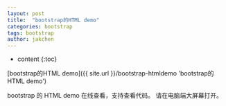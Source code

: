 ```yaml
---
layout: post
title:  "bootstrap的HTML demo"
categories: bootstrap
tags: bootstrap
author: jakchen
---
```

* content
{:toc}

[bootstrap的HTML demo]({{ site.url }}/bootstrap-htmldemo 'bootstrap的HTML demo')

bootstrap 的 HTML demo 在线查看，支持查看代码。
请在电脑端大屏幕打开。